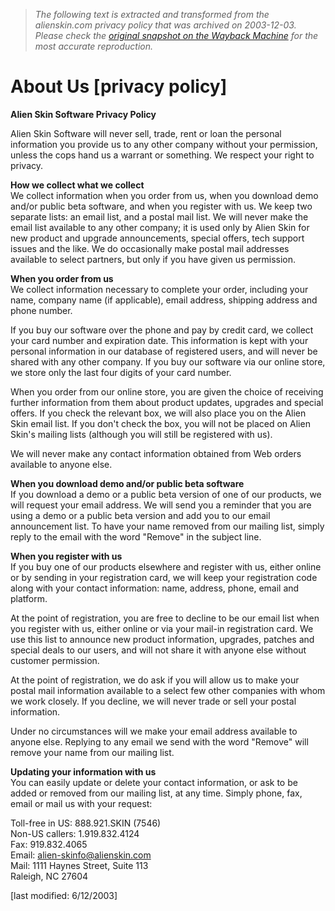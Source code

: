 > *The following text is extracted and transformed from the alienskin.com privacy policy that was archived on 2003-12-03. Please check the [original snapshot on the Wayback Machine](https://web.archive.org/web/20031203225601id_/http%3A//www.alienskin.com/about_us/privacy.html) for the most accurate reproduction.*

# About Us [privacy policy]

**Alien Skin Software Privacy Policy**

Alien Skin Software will never sell, trade, rent or loan the personal information you provide us to any other company without your permission, unless the cops hand us a warrant or something. We respect your right to privacy. 

**How we collect what we collect**  
We collect information when you order from us, when you download demo and/or public beta software, and when you register with us. We keep two separate lists: an email list, and a postal mail list. We will never make the email list available to any other company; it is used only by Alien Skin for new product and upgrade announcements, special offers, tech support issues and the like. We do occasionally make postal mail addresses available to select partners, but only if you have given us permission. 

**When you order from us**  
We collect information necessary to complete your order, including your name, company name (if applicable), email address, shipping address and phone number. 

If you buy our software over the phone and pay by credit card, we collect your card number and expiration date. This information is kept with your personal information in our database of registered users, and will never be shared with any other company. If you buy our software via our online store, we store only the last four digits of your card number. 

When you order from our online store, you are given the choice of receiving further information from them about product updates, upgrades and special offers. If you check the relevant box, we will also place you on the Alien Skin email list. If you don't check the box, you will not be placed on Alien Skin's mailing lists (although you will still be registered with us). 

We will never make any contact information obtained from Web orders available to anyone else. 

**When you download demo and/or public beta software**  
If you download a demo or a public beta version of one of our products, we will request your email address. We will send you a reminder that you are using a demo or a public beta version and add you to our email announcement list. To have your name removed from our mailing list, simply reply to the email with the word "Remove" in the subject line. 

**When you register with us**  
If you buy one of our products elsewhere and register with us, either online or by sending in your registration card, we will keep your registration code along with your contact information: name, address, phone, email and platform. 

At the point of registration, you are free to decline to be our email list when you register with us, either online or via your mail-in registration card. We use this list to announce new product information, upgrades, patches and special deals to our users, and will not share it with anyone else without customer permission. 

At the point of registration, we do ask if you will allow us to make your postal mail information available to a select few other companies with whom we work closely. If you decline, we will never trade or sell your postal information. 

Under no circumstances will we make your email address available to anyone else. Replying to any email we send with the word "Remove" will remove your name from our mailing list. 

**Updating your information with us**  
You can easily update or delete your contact information, or ask to be added or removed from our mailing list, at any time. Simply phone, fax, email or mail us with your request:  


Toll-free in US: 888.921.SKIN (7546)  
Non-US callers: 1.919.832.4124  
Fax: 919.832.4065  
Email: [alien-skinfo@alienskin.com](mailto:alien-skinfo@alienskin.com)  
Mail: 1111 Haynes Street, Suite 113  
Raleigh, NC 27604 


[last modified: 6/12/2003] 
